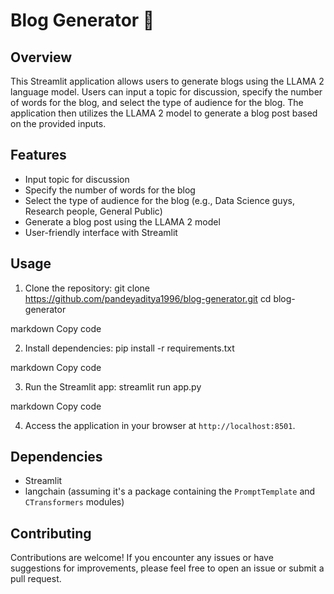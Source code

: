 # Blog Generator 🤖

## Overview
This Streamlit application allows users to generate blogs using the LLAMA 2 language model. Users can input a topic for discussion, specify the number of words for the blog, and select the type of audience for the blog. The application then utilizes the LLAMA 2 model to generate a blog post based on the provided inputs.

## Features
- Input topic for discussion
- Specify the number of words for the blog
- Select the type of audience for the blog (e.g., Data Science guys, Research people, General Public)
- Generate a blog post using the LLAMA 2 model
- User-friendly interface with Streamlit

## Usage
1. Clone the repository:
git clone https://github.com/pandeyaditya1996/blog-generator.git
cd blog-generator

markdown
Copy code

2. Install dependencies:
pip install -r requirements.txt

markdown
Copy code

3. Run the Streamlit app:
streamlit run app.py

markdown
Copy code

4. Access the application in your browser at `http://localhost:8501`.

## Dependencies
- Streamlit
- langchain (assuming it's a package containing the `PromptTemplate` and `CTransformers` modules)

## Contributing
Contributions are welcome! If you encounter any issues or have suggestions for improvements, please feel free to open an issue or submit a pull request.
